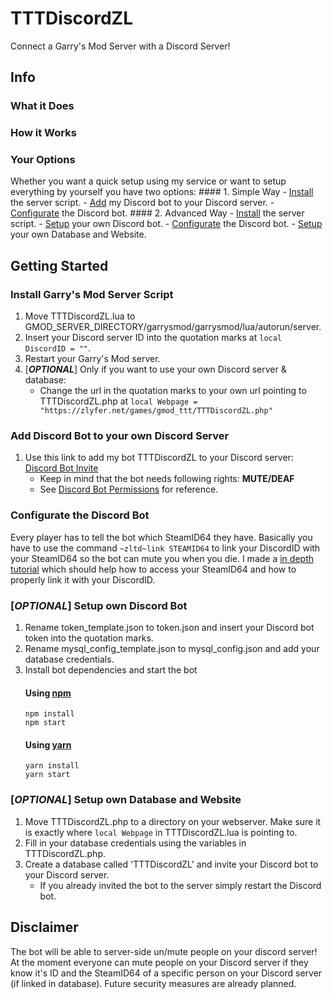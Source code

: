 # TTTDiscordZL
Connect a Garry's Mod Server with a Discord Server!
## Info
### What it Does
### How it Works
### Your Options
Whether you want a quick setup using my service or want to setup everything by yourself you have two options:
	#### 1. Simple Way
	- [Install](https://github.com/zlyfer/TTTDiscordZL#install-garrys-mod-server-script) the server script.
	- [Add](https://github.com/zlyfer/TTTDiscordZL#add-discord-bot-to-your-own-discord-server) my Discord bot to your Discord server.
	- [Configurate](https://github.com/zlyfer/TTTDiscordZL#configurate-the-discord-bot) the Discord bot.
	#### 2. Advanced Way
	- [Install](https://github.com/zlyfer/TTTDiscordZL#install-garrys-mod-server-script) the server script.
	- [Setup](https://github.com/zlyfer/TTTDiscordZL#optional-setup-own-discord-bot) your own Discord bot.
	- [Configurate](https://github.com/zlyfer/TTTDiscordZL#configurate-the-discord-bot) the Discord bot.
	- [Setup](https://github.com/zlyfer/TTTDiscordZL#optional-setup-own-database-and-website) your own Database and Website.
## Getting Started
### Install Garry's Mod Server Script
1. Move TTTDiscordZL.lua to GMOD_SERVER_DIRECTORY/garrysmod/garrysmod/lua/autorun/server.
2. Insert your Discord server ID into the quotation marks at `local DiscordID = ""`.
3. Restart your Garry's Mod server.
4. [**_OPTIONAL_**] Only if you want to use your own Discord server & database:
	* Change the url in the quotation marks to your own url pointing to TTTDiscordZL.php at `local Webpage = "https://zlyfer.net/games/gmod_ttt/TTTDiscordZL.php"`
### Add Discord Bot to your own Discord Server
1. Use this link to add my bot TTTDiscordZL to your Discord server: [Discord Bot Invite](https://discordapp.com/oauth2/authorize?client_id=424687518966087682&scope=bot&permissions=4194304)
	- Keep in mind that the bot needs following rights: **MUTE/DEAF**
	- See [Discord Bot Permissions](https://discordapp.com/developers/docs/topics/permissions) for reference.
### Configurate the Discord Bot
Every player has to tell the bot which SteamID64 they have.
Basically you have to use the command `~zltd~link STEAMID64` to link your DiscordID with your SteamID64 so the bot can mute you when you die.
I made a [in depth tutorial](IDLinkTutorial.md) which should help how to access your SteamID64 and how to properly link it with your DiscordID.
### [_OPTIONAL_] Setup own Discord Bot
1. Rename token_template.json to token.json and insert your Discord bot token into the quotation marks.
2. Rename mysql_config_template.json to mysql_config.json and add your database credentials.
3. Install bot dependencies and start the bot
	#### Using [npm](https://www.npmjs.com/)
	```
	npm install
	npm start
	```
	#### Using [yarn](https://yarnpkg.com/)
	```
	yarn install
	yarn start
	```
### [_OPTIONAL_] Setup own Database and Website
1. Move TTTDiscordZL.php to a directory on your webserver. Make sure it is exactly where `local Webpage` in TTTDiscordZL.lua is pointing to.
2. Fill in your database credentials using the variables in TTTDiscordZL.php.
3. Create a database called 'TTTDiscordZL' and invite your Discord bot to your Discord server.
	- If you already invited the bot to the server simply restart the Discord bot.
## Disclaimer
The bot will be able to server-side un/mute people on your discord server!
At the moment everyone can mute people on your Discord server if they know it's ID and the SteamID64 of a specific person on your Discord server (if linked in database).
Future security measures are already planned.
